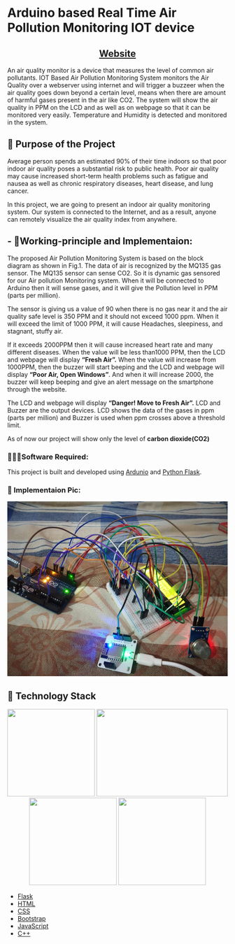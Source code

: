 # Arduino based Real Time Air Pollution Monitoring IOT device

<h2 align="center"><a href="http://detect-air-quality.herokuapp.com/" target="_blank">Website</a></h2>

An air quality monitor is a device that measures the level of common air pollutants.
IOT Based Air Pollution Monitoring System monitors the Air Quality over a webserver using internet and will trigger a buzzeer when the air quality goes down beyond a certain level, means when there are amount of harmful gases present in the air like CO2. The system will show the air quality in PPM on the LCD and as well as on webpage so that it can be monitored very easily. Temperature and Humidity is detected and monitored in the system.

## 🎯 Purpose of the Project
Average person spends an estimated 90% of their time indoors so that poor indoor air quality poses a substantial risk to public health. Poor air quality may cause increased short-term health problems such as fatigue and nausea as well as chronic respiratory diseases, heart disease, and lung cancer.

In this project, we are going to present an indoor air quality monitoring system. Our system is connected to the Internet, and as a result, anyone can remotely visualize the air quality index from anywhere.

## - 🏃‍Working-principle and Implementaion:
The proposed Air Pollution Monitoring System is based on the block diagram as shown in Fig.1. The data of air is recognized by the MQ135 gas sensor. The MQ135 sensor can sense CO2. So it is dynamic gas sensored for our Air pollution Monitoring system. When it will be connected to Arduino then it will sense gases, and it will give the Pollution level in PPM (parts per million).

The sensor is giving us a value of 90 when there is no gas near it and the air quality safe level is 350 PPM and it should not exceed 1000 ppm. When it will exceed the limit of 1000 PPM, it will cause Headaches, sleepiness, and stagnant, stuffy air.

If it exceeds 2000PPM then it will cause increased heart rate and many different diseases. When the value will be less than1000 PPM, then the LCD and webpage will display **“Fresh Air”.** When the value will increase from 1000PPM, then the buzzer will start beeping and the LCD and webpage will display **“Poor Air, Open Windows”**. And when it will increase 2000, the buzzer will keep beeping and give an alert message on the smartphone through the website. 

The LCD and webpage will display **“Danger! Move to Fresh Air”.** LCD and Buzzer are the output devices. LCD shows the data of the gases in ppm (parts per million) and Buzzer is used when ppm crosses above a threshold limit.

As of now our project will show only the level of **carbon dioxide(CO2)**


### 👨🏻‍💻Software Required:

 This project is built and developed using [Ardunio](https://www.arduino.cc/en/software) and [Python Flask](https://www.python.org/). 


### 🥁 Implementaion Pic:

<p align="center">
<img height="400" width ="auto" src = "https://raw.githubusercontent.com/MANOJ-015/Air-Quality-Monitoring/main/images/implemenation.jpeg"></img>
</p>
 

## 🏁 Technology Stack
<p align="center">
<img height="200" width ="200" src = "https://user-images.githubusercontent.com/56405152/125989051-99f28b39-b160-4d7b-ab7b-249479f94890.png"></img>
<img height="200" width ="300" src = "https://user-images.githubusercontent.com/56405152/125989130-6948a657-e059-49c4-85e3-4ec3f90f4deb.png"></img>
<img height="200" width ="200" src = "https://user-images.githubusercontent.com/56405152/125989579-a00eb116-84eb-4bb8-a5e5-5cccfc24de9c.png"></img>
<img height="200" width ="200" src = "https://upload.wikimedia.org/wikipedia/commons/thumb/1/18/ISO_C%2B%2B_Logo.svg/180px-ISO_C%2B%2B_Logo.svg.png"></img>
</p>


* [Flask](https://github.com/pallets/flask)<br />
* [HTML](https://www.w3.org/TR/html52)<br />
* [CSS](https://developer.mozilla.org/en-US/docs/Web/CSS)<br />
* [Bootstrap](https://getbootstrap.com)<br />
* [JavaScript](https://developer.mozilla.org/en-US/docs/Web/JavaScript)
* [C++](https://www.cplusplus.com/)

